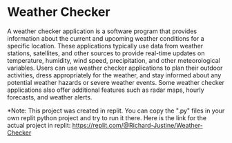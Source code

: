 # Weather Checker
A weather checker application is a software program that provides information about the current and upcoming weather conditions for a specific location. These applications typically use data from weather stations, satellites, and other sources to provide real-time updates on temperature, humidity, wind speed, precipitation, and other meteorological variables. Users can use weather checker applications to plan their outdoor activities, dress appropriately for the weather, and stay informed about any potential weather hazards or severe weather events. Some weather checker applications also offer additional features such as radar maps, hourly forecasts, and weather alerts.

*Note: This project was created in replit. You can copy the ".py" files in your own replit python project and try to run it there. Here is the link for the actual project in replit: https://replit.com/@Richard-Justine/Weather-Checker
